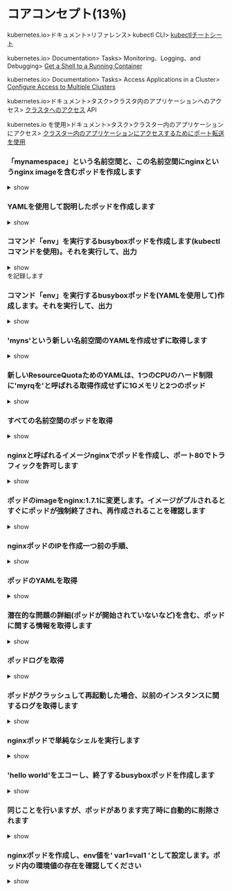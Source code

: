 # コアコンセプト(13％)

kubernetes.io>ドキュメント>リファレンス> kubectl CLI> [kubectlチートシート](https://kubernetes.io/docs/reference/kubectl/cheatsheet/)

kubernetes.io> Documentation> Tasks> Monitoring、Logging、and Debugging> [Get a Shell to a Running Container](https://kubernetes.io/docs/tasks/debug-application-cluster/get-shell-running-container/)

kubernetes.io> Documentation> Tasks> Access Applications in a Cluster> [Configure Access to Multiple Clusters](https://kubernetes.io/docs/tasks/access-application-cluster/configure-access-multiple-clusters/)

kubernetes.io>ドキュメント>タスク>クラスタ内のアプリケーションへのアクセス> [クラスタへのアクセス](https://kubernetes.io/docs/tasks/access-application-cluster/access-cluster/)
API 

kubernetes.io を使用>ドキュメント>タスク>クラスター内のアプリケーションにアクセス> [クラスター内のアプリケーションにアクセスするためにポート転送を使用](https://kubernetes.io/docs/tasks/access-application-cluster/port-forward-access-application-cluster/)

### 「mynamespace」という名前空間と、この名前空間にnginxというnginx imageを含むポッドを作成します

<details> <summary> show </summary> 
<p> 

```bash 
kubectl create namespace mynamespace 
kubectl run nginx --image=nginx --restart=Never -n mynamespace 
``` 
</p> 
</details>

### YAMLを使用して説明したポッドを作成します

<details> <summary> show </summary> 
<p> 
次のコマンドでYAMLを簡単に生成します:

```bash
kubectl run nginx --image=nginx --restart=Never --dry-run -o yaml> pod.yaml 
``` 

```bash 
cat pod.yaml 
``` 

```yaml 
apiVersion: v1
kind: Pod
metadata:
  creationTimestamp: null
  labels:
    run: nginx
  name: nginx
spec:
  containers:
  - image: nginx
    imagePullPolicy: IfNotPresent
    name: nginx
    resources: {}
  dnsPolicy: ClusterFirst
  restartPolicy: Never
status: {}
``` 

```bash 
kubectl create -f pod.yaml -n mynamespace 
``` 

または、1行で実行できます

```bash 
kubectl run nginx --image = nginx --restart=Never --dry-run -o yaml | kubectl create -n mynamespace -f -
``` 
</p> 
</details> 

### コマンド「env」を実行するbusyboxポッドを作成します(kubectlコマンドを使用)。それを実行して、出力

<details> <summary> show </summary> 
<p> 

```bash 
kubectl run busybox --image=busybox --command --restart=Never -it --env ＃-it出力を確認するには
＃または、-it 
kubectl run busybox --image=busybox --command --restart=Never --env 
＃なしで実行してから、
kubectl logs busybox 
``` 

</p> 
</details>を記録します

### コマンド「env」を実行するbusyboxポッドを(YAMLを使用して)作成します。それを実行して、出力

<details> <summary> show </summary> 
<p> 

```bash 
＃このコマンドでYAMLテンプレートを作成します
kubectl run busybox --image=busybox --restart=Never --dry-run -o yaml --command --env > envpod.yaml 
＃参照してください
cat envpod.yaml 
``` 

``` YAML 
apiVersion: v1
kind: Pod
metadata:
  creationTimestamp: null
  labels:
    run: busybox
  name: busybox
spec:
  containers:
  - command:
    - env
    image: busybox
    name: busybox
    resources: {}
  dnsPolicy: ClusterFirst
  restartPolicy: Never
status: {}
``` 

``` bash 
＃apply it and logs the log 
kubectl apply -f envpod.yaml 
kubectl logs busybox 
``` 
</p> 
</details> 

### 'myns'という新しい名前空間のYAMLを作成せずに取得します

<details> <summary> show </summary> 
<p> 

```bash 
kubectl create namespace myns -o yaml --dry-run
``` 

</p> 
</details> 

### 新しいResourceQuotaためのYAMLは、1つのCPUのハード制限に'myrqを'と呼ばれる取得作成せずに1Gメモリと2つのポッド

<details> <summary> show </summary> 
<p> 

```bash 
kubectl create quota myrq --hard=cpu=1,memory=1G,pods=2 --dry-run -o yaml
``` 

</p> 
</details> 

### すべての名前空間のポッドを取得

<details> <summary> show </summary> 
<p> 

```bash 
kubectl get po --all-namespaces
``` 

</p> 
</details > 

### nginxと呼ばれるイメージnginxでポッドを作成し、ポート80でトラフィックを許可します

<details> <summary> show </summary> 
<p> 

```bash 
kubectl run nginx --image=nginx --restart=Never --port=80
``` 

</p> 
</details>

### ポッドのimageをnginx:1.7.1に変更します。イメージがプルされるとすぐにポッドが強制終了され、再作成されることを確認します

<details> <summary> show </summary> 
<p> 

```bash
# kubectl set image POD/POD_NAME CONTAINER_NAME=IMAGE_NAME:TAG
kubectl set image pod/nginx nginx=nginx:1.7.1
kubectl describe po nginx # you will see an event 'Container will be killed and recreated'
kubectl get po nginx -w # watch it
``` 
*注意*:実行すると、ポッドのイメージを確認できます

```bash 
kubectl get po nginx -o jsonpath='{.spec.containers[].image}{"\n"}'
``` 

</p> 
</details> 

### nginxポッドのIPを作成一つ前の手順、

<details> <summary> show </summary> 
<p> 

```bash 
kubectl get po -o wide # get the IP, will be something like '10.1.1.131'
# create a temp busybox pod
kubectl run busybox --image=busybox --rm -it --restart=Never -- wget -O- 10.1.1.131:80
``` 

また、より高度なオプションを試すこともできます:

``` bash 
# Get IP of the nginx pod
NGINX_IP=$(kubectl get pod nginx -o jsonpath='{.status.podIP}')
# create a temp busybox pod
kubectl run busybox --image=busybox --env="NGINX_IP=$NGINX_IP" --rm -it --restart=Never -- wget -O- $NGINX_IP:80
``` 

</p> 
</details> 

### ポッドのYAMLを取得

<details> <summary> show </summary> 
<p>

```bash 
kubectl get po nginx -o yaml
# or
kubectl get po nginx -oyaml
# or
kubectl get po nginx --output yaml
# or
kubectl get po nginx --output=yaml
``` 

</p> 
</details> 

### 潜在的な問題の詳細(ポッドが開始されていないなど)を含む、ポッドに関する情報を取得します

<details> <summary> show </summary> 
<p> 

```bash 
kubectl describe po nginx
``` 

</p> 
</details> 

### ポッドログを取得

<details> <summary> show </summary> 
<p> 

```bash 
kubectl logs nginx
``` 

</p> 
</details>

### ポッドがクラッシュして再起動した場合、以前のインスタンスに関するログを取得します

<details> <summary> show </summary> 
<p> 

```bash 
kubectl logs nginx -p
``` 

</p> 
</details> 

### nginxポッドで単純なシェルを実行します

<details> <summary> show </summary> 
<p> 

```bash 
kubectl exec -it nginx -- /bin/sh
``` 

</p> 
</details> 

### 'hello world'をエコーし​​、終了するbusyboxポッドを作成します

<details> <summary> show </summary>
<p> 

```bash 
kubectl run busybox --image=busybox -it --restart=Never -- echo 'hello world'
# or
kubectl run busybox --image=busybox -it --restart=Never -- /bin/sh -c 'echo hello world'
``` 

</p> 
</details> 

### 同じことを行いますが、ポッドがあります完了時に自動的に削除されます

<details> <summary> show </summary> 
<p> 

```bash 
kubectl run busybox --image=busybox -it --rm --restart=Never -- /bin/sh -c 'echo hello world'
kubectl get po # nowhere to be found :)
``` 

</p> 
</details> 

### nginxポッドを作成し、env値を' var1=val1 'として設定します。ポッド内の環境値の存在を確認してください

<details> <summary> show </summary>
<p>

```bash
kubectl run nginx --image=nginx --restart=Never --env=var1=val1
# then
kubectl exec -it nginx -- env
# or
kubectl describe po nginx | grep val1
# or
kubectl run nginx --restart=Never --image=nginx --env=var1=val1 -it --rm -- env
``` 

</p> 
</details>
